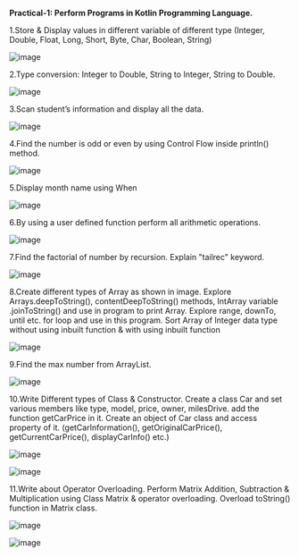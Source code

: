 **Practical-1: Perform Programs in Kotlin Programming Language.**


1.Store & Display values in different variable of different type (Integer, Double, Float, Long, Short, Byte, Char, Boolean, String)

![image](https://github.com/rutviprajapati16/MAD_Practical1_21012011123/assets/97946004/c0f7c7b9-ce1c-4a04-b909-1211781795c6)



2.Type conversion:
Integer to Double, String to Integer, String to Double.

![image](https://github.com/rutviprajapati16/MAD_Practical1_21012011123/assets/97946004/1f27c3e2-d25a-4fed-889b-d1f1e5140595)



3.Scan student’s information and display all the data.

![image](https://github.com/rutviprajapati16/MAD_Practical1_21012011123/assets/97946004/3d25eee2-d0f2-47f2-90cc-9995935759e6)



4.Find the number is odd or even by using Control Flow inside println() method.

![image](https://github.com/rutviprajapati16/MAD_Practical1_21012011123/assets/97946004/1c394477-f896-4b62-9aa9-79a688c8dbec)



5.Display month name using When

![image](https://github.com/rutviprajapati16/MAD_Practical1_21012011123/assets/97946004/477a0f2a-1d92-4e44-a056-79cad2ad022c)



6.By using a user defined function perform all arithmetic operations.

![image](https://github.com/rutviprajapati16/MAD_Practical1_21012011123/assets/97946004/812a5be3-eefc-47db-b737-cc65d296e386)


   
7.Find the factorial of number by recursion. Explain "tailrec" keyword.

![image](https://github.com/rutviprajapati16/MAD_Practical1_21012011123/assets/97946004/e8988c39-716b-40cc-871d-5ac5ed03755d)



8.Create different types of Array as shown in image. Explore Arrays.deepToString(), contentDeepToString() methods, IntArray variable .joinToString()  and use in program to print Array. Explore range, downTo, until etc. for loop and use in this program. Sort Array of Integer data type without using inbuilt function & with using inbuilt function

![image](https://github.com/rutviprajapati16/MAD_Practical1_21012011123/assets/97946004/448ab709-3e75-4737-823a-ef198f3083b3)



9.Find the max number from ArrayList.

![image](https://github.com/rutviprajapati16/MAD_Practical1_21012011123/assets/97946004/71eccfde-834e-434f-947e-35742c6cd5d3)



10.Write Different types of Class & Constructor. Create a class Car and set various members like  type, model, price, owner, milesDrive. add the function getCarPrice in it. Create an object of Car  class and access property of it. (getCarInformation(), getOriginalCarPrice(), getCurrentCarPrice(), displayCarInfo() etc.)

![image](https://github.com/rutviprajapati16/MAD_Practical1_21012011123/assets/97946004/f22a9619-617f-46a9-bb3d-496d4b6f7a31)

![image](https://github.com/rutviprajapati16/MAD_Practical1_21012011123/assets/97946004/48da32d7-0b8d-4b25-a21b-ced6973dd4a7)




11.Write about Operator Overloading. Perform Matrix Addition, Subtraction & Multiplication using Class Matrix & operator overloading. Overload toString() function in Matrix class.

![image](https://github.com/rutviprajapati16/MAD_Practical1_21012011123/assets/97946004/42529e50-860e-4cac-8474-29faa76eb9a2)

![image](https://github.com/rutviprajapati16/MAD_Practical1_21012011123/assets/97946004/55e810a7-a228-4c3e-98d3-a38ed5bb2d2e)


